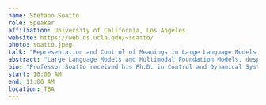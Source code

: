 ```yaml
---
name: Stefano Soatto
role: Speaker
affiliation: University of California, Los Angeles
website: https://web.cs.ucla.edu/~soatto/
photo: soatto.jpeg
talk: "Representation and Control of Meanings in Large Language Models and Multimodal Foundation Models"
abstract: "Large Language Models and Multimodal Foundation Models, despite the simple predictive learning criterion and absence of explicit complexity bias, have shown the ability to capture the structure and “meaning” of data. I will introduce a notion of “meaning” for large language models as equivalence classes of sentences, and describe methods to establish a geometry and topology in the space of meanings, as well as an algebra so meanings can be composed and asymmetric relations such as entailment and implication can be quantified. Meanings as equivalence classes of sentences determined by the trained embedings can be defined, computed and quantified for pre-trained models, without the need for instruction tuning, reinforcement learning, or prompt engineering. Meanings as trajectories can be shown to align with human assessment through manually annotated benchmarks and can, as the outputs of dynamical systems, be controlled. I will show illustrative examples using both text and imaging modalities."
bio: "Professor Soatto received his Ph.D. in Control and Dynamical Systems from the California Institute of Technology in 1996; he joined UCLA in 2000 after being Assistant and then Associate Professor of Electrical and Biomedical Engineering at Washington University, and Research Associate in Applied Sciences at Harvard University. Between 1995 and 1998 he was also Ricercatore in the Department of Mathematics and Computer Science at the University of Udine - Italy. He received his D.Ing. degree (highest honors) from the University of Padova- Italy in 1992. His general research interests are in Computer Vision and Nonlinear Estimation and Control Theory. In particular, he is interested in ways for computers to use sensory information (e.g. vision, sound, touch) to interact with humans and the environment.  Dr. Soatto is the recipient of the David Marr Prize (with Y. Ma, J. Kosecka and S. Sastry of U.C. Berkeley) for work on Euclidean reconstruction and reprojection up to subgroups. He also received the Siemens Prize with the Outstanding Paper Award from the IEEE Computer Society for his work on optimal structure from motion (with R. Brockett of Harvard). He received the National Science Foundation Career Award and the Okawa Foundation Grant. He is Associate Editor of the IEEE Transactions on Pattern Analysis and Machine Intelligence (PAMI) and a Member of the Editorial Board of the International Journal of Computer Vision (IJCV) and Foundations and Trends in Computer Graphics and Vision."
start: 10:00 AM
end: 11:00 AM
location: TBA
---
```

